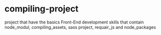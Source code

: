 # compiling-project
project that have the basics Front-End development skills that contain node_modul, compiling_assets, sass project, requair_js and node_packages
